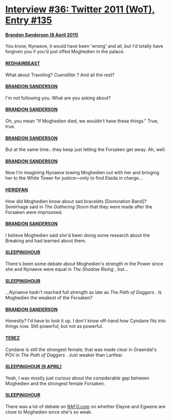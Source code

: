 # [Interview #36: Twitter 2011 (WoT), Entry #135](https://www.theoryland.com/intvmain.php?i=36#135)

#### [Brandon Sanderson (8 April 2011)](http://twitter.com/BrandSanderson/status/56451001602945024)

You know, Nynaeve, it would have been 'wrong' and all, but I'd totally have forgiven you if you'd just offed Moghedien in the palace.

#### [REDHAIRBEAST](http://twitter.com/redhairbeast/status/56451345829462017)

What about Traveling?
*Cuendillar*
? And all the rest?

#### [BRANDON SANDERSON](http://twitter.com/BrandSanderson/status/56452258400972800)

I'm not following you. What are you asking about?

#### [BRANDON SANDERSON](http://twitter.com/BrandSanderson/status/56452512626126848)

Oh, you mean "If Moghedien died, we wouldn't have these things." True, true.

#### [BRANDON SANDERSON](http://twitter.com/BrandSanderson/status/56452669392420865)

But at the same time...they keep just letting the Forsaken get away. Ah, well.

#### [BRANDON SANDERSON](http://twitter.com/BrandSanderson/status/56456416776560640)

Now I'm imagining Nynaeve towing Moghedien out with her and bringing her to the White Tower for justice—only to find Elaida in charge...

#### [HERIDFAN](http://twitter.com/heridfan/status/56458927692447744)

How did Moghedien know about sad bracelets [Domination Band]? Semirhage said in
*The Gathering Storm*
that they were made after the Forsaken were imprisoned.

#### [BRANDON SANDERSON](http://twitter.com/BrandSanderson/status/56468022096965632)

I believe Moghedien said she'd been doing some research about the Breaking and had learned about them.

#### [SLEEPINGHOUR](http://twitter.com/sleepinghour/status/56468891722977280)

There's been some debate about Moghedien's strength in the Power since she and Nynaeve were equal in
*The Shadow Rising*
, but...

#### [SLEEPINGHOUR](http://twitter.com/sleepinghour/status/56469120312549376)

...Nynaeve hadn't reached full strength as late as
*The Path of Daggers*
. Is Moghedien the weakest of the Forsaken?

#### [BRANDON SANDERSON](http://twitter.com/BrandSanderson/status/56470831991234561)

Honestly? I'd have to look it up. I don't know off-hand how Cyndane fits into things now. Still powerful, but not as powerful.

#### [TEREZ](http://twitter.com/Terez27/status/56566958929362944)

Cyndane is still the strongest female; that was made clear in Graendal's POV in
*The Path of Daggers*
. Just weaker than Lanfear.

#### [SLEEPINGHOUR (9 APRIL)](http://twitter.com/sleepinghour/status/56682675691470848)

Yeah, I was mostly just curious about the considerable gap between Moghedien and the strongest female Forsaken.

#### [SLEEPINGHOUR](http://twitter.com/sleepinghour/status/56683313049509888)

There was a lot of debate on
[RAFO.com](readandfindout.com)
on whether Elayne and Egwene are close to Moghedien since she's so weak.

